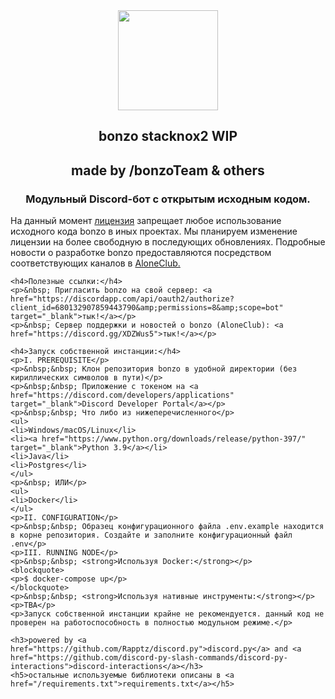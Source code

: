 <div align='center'>
    <img src="https://i.ibb.co/Xk7qTy4/BOnzo-1.png" alt="" width="160" height="160" />
    <h2>bonzo stacknox2 WIP</h2>
    <h2>made by /bonzoTeam & others</h2>
    <h3>Модульный Discord-бот с открытым исходным кодом.</h3>
</div>
<div> 
    <p>На данный момент <a href="/LICENSE">лицензия</a> запрещает любое использование исходного кода bonzo в иных проектах. Мы планируем изменение лицензии на более свободную в последующих обновлениях. Подробные новости о разработке bonzo предоставляются посредством соответствующих каналов в <a href="https://discord.gg/XDZWus5">AloneClub.</a></p>
    
    <h4>Полезные ссылки:</h4>
    <p>&nbsp; Пригласить bonzo на свой сервер: <a href="https://discordapp.com/api/oauth2/authorize?client_id=680132907859443790&amp;permissions=8&amp;scope=bot" target="_blank">тык!</a></p>
    <p>&nbsp; Сервер поддержки и новостей о bonzo (AloneClub): <a href="https://discord.gg/XDZWus5">тык!</a></p>
    
    <h4>Запуск собственной инстанции:</h4>
    <p>I. PREREQUISITE</p>
    <p>&nbsp;&nbsp; Клон репозитория bonzo в удобной директории (без кириллических символов в пути)</p>
    <p>&nbsp;&nbsp; Приложение с токеном на <a href="https://discord.com/developers/applications" target="_blank">Discord Developer Portal</a></p>
    <p>&nbsp;&nbsp; Что либо из нижеперечисленного</p>
    <ul>
    <li>Windows/macOS/Linux</li>
    <li><a href="https://www.python.org/downloads/release/python-397/" target="_blank">Python 3.9</a></li>
    <li>Java</li>
    <li>Postgres</li>
    </ul>
    <p>&nbsp; ИЛИ</p>
    <ul>
    <li>Docker</li>
    </ul>
    <p>II. CONFIGURATION</p>
    <p>&nbsp;&nbsp; Образец конфигурационного файла .env.example находится в корне репозитория. Создайте и заполните конфигурационный файл .env</p>
    <p>III. RUNNING NODE</p>
    <p>&nbsp;&nbsp; <strong>Используя Docker:</strong></p>
    <blockquote>
    <p>$ docker-compose up</p>
    </blockquote>
    <p>&nbsp;&nbsp; <strong>Используя нативные инструменты:</strong></p>
    <p>TBA</p>
    <p>Запуск собственной инстанции крайне не рекомендуется. данный код не проверен на работоспособность в полностью модульном режиме.</p>
    
    <h3>powered by <a href="https://github.com/Rapptz/discord.py">discord.py</a> and <a href="https://github.com/discord-py-slash-commands/discord-py-interactions">discord-interactions</a></h3>
    <h5>остальные используемые библиотеки описаны в <a href="/requirements.txt">requirements.txt</a></h5>
</div>